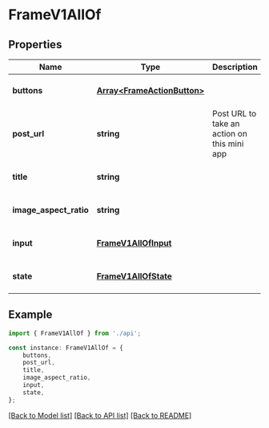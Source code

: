 # FrameV1AllOf


## Properties

Name | Type | Description | Notes
------------ | ------------- | ------------- | -------------
**buttons** | [**Array&lt;FrameActionButton&gt;**](FrameActionButton.md) |  | [optional] [default to undefined]
**post_url** | **string** | Post URL to take an action on this mini app | [optional] [default to undefined]
**title** | **string** |  | [optional] [default to undefined]
**image_aspect_ratio** | **string** |  | [optional] [default to undefined]
**input** | [**FrameV1AllOfInput**](FrameV1AllOfInput.md) |  | [optional] [default to undefined]
**state** | [**FrameV1AllOfState**](FrameV1AllOfState.md) |  | [optional] [default to undefined]

## Example

```typescript
import { FrameV1AllOf } from './api';

const instance: FrameV1AllOf = {
    buttons,
    post_url,
    title,
    image_aspect_ratio,
    input,
    state,
};
```

[[Back to Model list]](../README.md#documentation-for-models) [[Back to API list]](../README.md#documentation-for-api-endpoints) [[Back to README]](../README.md)
